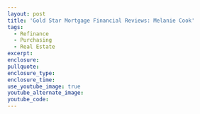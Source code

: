 ```yaml
---
layout: post
title: 'Gold Star Mortgage Financial Reviews: Melanie Cook'
tags:
  - Refinance
  - Purchasing
  - Real Estate
excerpt:
enclosure:
pullquote:
enclosure_type:
enclosure_time:
use_youtube_image: true
youtube_alternate_image:
youtube_code:
---
```



